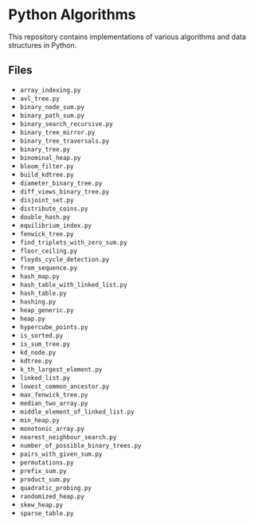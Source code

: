 # Python Algorithms

This repository contains implementations of various algorithms and data structures in Python.

## Files
- `array_indexing.py`
- `avl_tree.py`
- `binary_node_sum.py`
- `binary_path_sum.py`
- `binary_search_recursive.py`
- `binary_tree_mirror.py`
- `binary_tree_traversals.py`
- `binary_tree.py`
- `binominal_heap.py`
- `bloom_filter.py`
- `build_kdtree.py`
- `diameter_binary_tree.py`
- `diff_views_binary_tree.py`
- `disjoint_set.py`
- `distribute_coins.py`
- `double_hash.py`
- `equilibrium_index.py`
- `fenwick_tree.py`
- `find_triplets_with_zero_sum.py`
- `floor_ceiling.py`
- `floyds_cycle_detection.py`
- `from_sequence.py`
- `hash_map.py`
- `hash_table_with_linked_list.py`
- `hash_table.py`
- `hashing.py`
- `heap_generic.py`
- `heap.py`
- `hypercube_points.py`
- `is_sorted.py`
- `is_sum_tree.py`
- `kd_node.py`
- `kdtree.py`
- `k_th_largest_element.py`
- `linked_list.py`
- `lowest_common_ancestor.py`
- `max_fenwick_tree.py`
- `median_two_array.py`
- `middle_element_of_linked_list.py`
- `min_heap.py`
- `monotonic_array.py`
- `nearest_neighbour_search.py`
- `number_of_possible_binary_trees.py`
- `pairs_with_given_sum.py`
- `permutations.py`
- `prefix_sum.py`
- `product_sum.py`
- `quadratic_probing.py`
- `randomized_heap.py`
- `skew_heap.py`
- `sparse_table.py`
